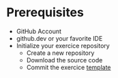 <!-- .slide: -->

# Prerequisites

* GitHub Account
* github.dev or your favorite IDE
* Initialize your exercice repository
  * Create a new repository
  * Download the source code
  * Commit the exercice [template](https://github.com/sfeir-open-source/sfeir-school-github-actions-creation/tree/main/steps/prerequisites)
